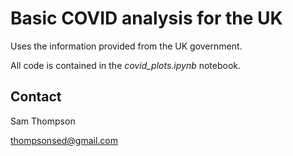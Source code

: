 # Basic COVID analysis for the UK

Uses the information provided from the UK government.

All code is contained in the *covid_plots.ipynb* notebook.

## Contact

Sam Thompson

thompsonsed@gmail.com

